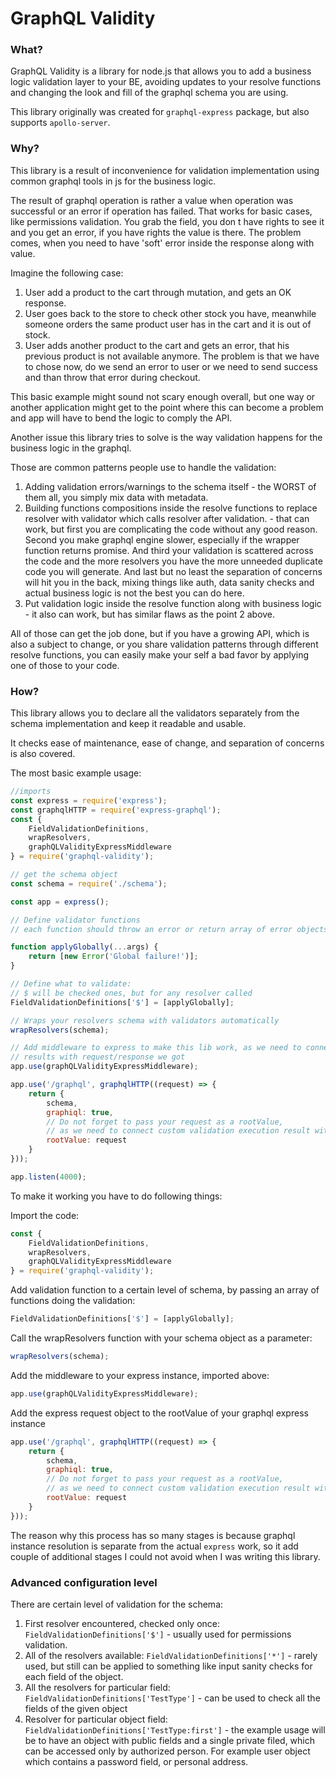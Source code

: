 # GraphQL Validity

### What?
GraphQL Validity is a library for node.js that allows you to add a business logic validation layer to your BE, avoiding updates to your resolve functions and changing the look and fill of the graphql schema you are using.

This library originally was created for `graphql-express` package, but also supports `apollo-server`.

### Why?
This library is a result of inconvenience for validation implementation using common graphql tools in js for the business logic.

The result of graphql operation is rather a value when operation was successful or an error if operation has failed. That works for basic cases, like permissions validation. You grab the field, you don
t have rights to see it and you get an error, if you have rights the value is there. The problem comes, when you need to have 'soft' error inside the response along with value. 

Imagine the following case:
1. User add a product to the cart through mutation, and gets an OK response.
2. User goes back to the store to check other stock you have, meanwhile someone orders the same product user has in the cart and it is out of stock.
3. User adds another product to the cart and gets an error, that his previous product is not available anymore. The problem is that we have to chose now, do we send an error to user or we need to send success and than throw that error during checkout.

This basic example might sound not scary enough overall, but one way or another application might get to the point where this can become a problem and app will have to bend the logic to comply the API.

Another issue this library tries to solve is the way validation happens for the business logic in the graphql.

Those are common patterns people use to handle the validation:
1. Adding validation errors/warnings to the schema itself - the WORST of them all, you simply mix data with metadata.
2. Building functions compositions inside the resolve functions to replace resolver with validator which calls resolver after validation. - that can work, but first you are complicating the code without any good reason. Second you make graphql engine slower, especially if the wrapper function returns promise. And third your validation is scattered across the code and the more resolvers you have the more unneeded duplicate code you will generate. And last but no least the separation of concerns will hit you in the back, mixing things like auth, data sanity checks and actual business logic is not the best you can do here.
3. Put validation logic inside the resolve function along with business logic - it also can work, but has similar flaws as the point 2 above.

All of those can get the job done, but if you have a growing API, which is also a subject to change, or you share validation patterns through different resolve functions, you can easily make your self a bad favor by applying one of those to your code.

### How?

This library allows you to declare all the validators separately from the schema implementation and keep it readable and usable. 

It checks ease of maintenance, ease of change, and separation of concerns is also covered.

The most basic example usage:
```javascript
//imports
const express = require('express');
const graphqlHTTP = require('express-graphql');
const {
    FieldValidationDefinitions,
    wrapResolvers,
    graphQLValidityExpressMiddleware
} = require('graphql-validity');

// get the schema object
const schema = require('./schema');

const app = express();

// Define validator functions
// each function should throw an error or return array of error objects or an empty array if everything is good

function applyGlobally(...args) {
    return [new Error('Global failure!')];
}

// Define what to validate:
// $ will be checked ones, but for any resolver called
FieldValidationDefinitions['$'] = [applyGlobally];

// Wraps your resolvers schema with validators automatically
wrapResolvers(schema);

// Add middleware to express to make this lib work, as we need to connect schema validation 
// results with request/response we got
app.use(graphQLValidityExpressMiddleware);

app.use('/graphql', graphqlHTTP((request) => {
    return {
        schema,
        graphiql: true,
        // Do not forget to pass your request as a rootValue, 
        // as we need to connect custom validation execution result with response
        rootValue: request
    }
}));

app.listen(4000);
```

To make it working you have to do following things:

Import the code:
```javascript
const {
    FieldValidationDefinitions,
    wrapResolvers,
    graphQLValidityExpressMiddleware
} = require('graphql-validity');
```
Add validation function to a certain level of schema, by passing an array of functions doing the validation:
```javascript
FieldValidationDefinitions['$'] = [applyGlobally];
```
 Call the wrapResolvers function with your schema object as a parameter:
 ```javascript
wrapResolvers(schema);
```
Add the middleware to your express instance, imported above:
```javascript
app.use(graphQLValidityExpressMiddleware);
```
Add the express request object to the rootValue of your graphql express instance
```javascript
app.use('/graphql', graphqlHTTP((request) => {
    return {
        schema,
        graphiql: true,
        // Do not forget to pass your request as a rootValue, 
        // as we need to connect custom validation execution result with response
        rootValue: request
    }
}));
```
 
 The reason why this process has so many stages is because graphql instance resolution is separate from the actual `express` work, so it add couple of additional stages I could not avoid when I was writing this library.
 
 ### Advanced configuration level
 
 There are certain level of validation for the schema:
 1. First resolver encountered, checked only once:
`FieldValidationDefinitions['$']` - usually used for permissions validation.
2. All of the resolvers available:
`FieldValidationDefinitions['*']` - rarely used, but still can be applied to something like input sanity checks for each field of the object.
3. All the resolvers for particular field:
`FieldValidationDefinitions['TestType']` - can be used to check all the fields of the given object
4. Resolver for particular object field:
`FieldValidationDefinitions['TestType:first']` - the example usage will be to have an object with public fields and a single private filed, which can be accessed only by authorized person. For example user object which contains a password field, or personal address.
